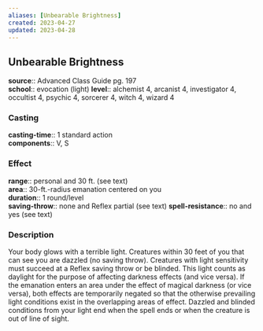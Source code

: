 ```yaml
---
aliases: [Unbearable Brightness]
created: 2023-04-27
updated: 2023-04-28
---
```


## Unbearable Brightness

**source**:: Advanced Class Guide pg. 197  
**school**:: evocation (light)
**level**:: alchemist 4, arcanist 4, investigator 4, occultist 4, psychic 4, sorcerer 4, witch 4, wizard 4

### Casting

**casting-time**:: 1 standard action  
**components**:: V, S

### Effect

**range**:: personal and 30 ft. (see text)  
**area**:: 30-ft.-radius emanation centered on you  
**duration**:: 1 round/level  
**saving-throw**:: none and Reflex partial (see text)
**spell-resistance**:: no and yes (see text)

### Description

Your body glows with a terrible light. Creatures within 30 feet of you that can see you are dazzled (no saving throw). Creatures with light sensitivity must succeed at a Reflex saving throw or be blinded. This light counts as daylight for the purpose of affecting darkness effects (and vice versa). If the emanation enters an area under the effect of magical darkness (or vice versa), both effects are temporarily negated so that the otherwise prevailing light conditions exist in the overlapping areas of effect. Dazzled and blinded conditions from your light end when the spell ends or when the creature is out of line of sight.
